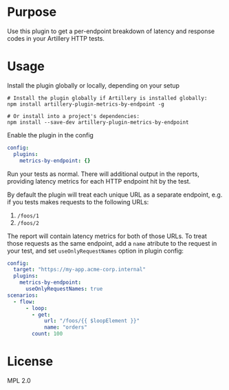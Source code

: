 # Purpose

Use this plugin to get a per-endpoint breakdown of latency and response codes in your Artillery HTTP tests.

# Usage

Install the plugin globally or locally, depending on your setup

```shell
# Install the plugin globally if Artillery is installed globally:
npm install artillery-plugin-metrics-by-endpoint -g

# Or install into a project's dependencies:
npm install --save-dev artillery-plugin-metrics-by-endpoint
```

Enable the plugin in the config

```yaml
config:
  plugins:
    metrics-by-endpoint: {}
```

Run your tests as normal. There will additional output in the reports, providing latency metrics for each HTTP endpoint hit by the test.

By default the plugin will treat each unique URL as a separate endpoint, e.g. if you tests makes requests to the following URLs:

1. `/foos/1`
2. `/foos/2`

The report will contain latency metrics for both of those URLs. To treat those requests as the same endpoint, add a `name` atribute to the request in your test, and set `useOnlyRequestNames` option in plugin config:

```yaml
config:
  target: "https://my-app.acme-corp.internal"
  plugins:
    metrics-by-endpoint:
      useOnlyRequestNames: true
scenarios:
  - flow:
      - loop:
        - get:
            url: "/foos/{{ $loopElement }}"
            name: "orders"
        count: 100
```

# License

MPL 2.0
